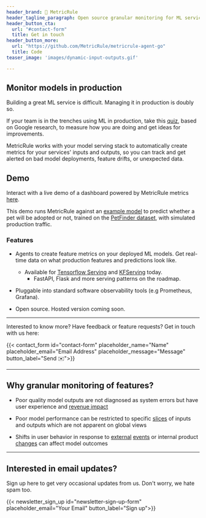 ```yaml
---
header_brand: 📏 MetricRule
header_tagline_paragraph: Open source granular monitoring for ML services
header_button_cta:
  url: "#contact-form"
  title: Get in touch
header_button_more:
  url: "https://github.com/MetricRule/metricrule-agent-go"
  title: Code
teaser_image: 'images/dynamic-input-outputs.gif'

---
```


## Monitor models in production

Building a great ML service is difficult. Managing it in production is doubly so.

If your team is in the trenches using ML in production, take this
[quiz](https://mltestscore.metricrule.), based on Google research, to measure
how you are doing and get ideas for improvements.

MetricRule works with your model serving stack to automatically create metrics for your services' inputs and outputs, so you can track and get alerted on bad model deployments, feature drifts, or unexpected data.

## Demo

Interact with a live demo of a dashboard powered by MetricRule metrics [here](http://bit.ly/petfinder-dash).

This demo runs MetricRule against an [example model](https://www.tensorflow.org/tutorials/structured_data/preprocessing_layers) to predict whether a pet will be adopted or not, trained on the [PetFinder dataset](https://www.kaggle.com/c/petfinder-adoption-prediction), with simulated production traffic.

### Features

- Agents to create feature metrics on your deployed ML models. Get real-time data on what production features and predictions look like.
  - Available for [Tensorflow Serving](https://github.com/tensorflow/serving) and [KFServing](https://github.com/kubeflow/kfserving) today. 
    - FastAPI, Flask and more serving patterns on the roadmap.

- Pluggable into standard software observability tools (e.g Prometheus, Grafana).

- Open source. Hosted version coming soon.

***

Interested to know more? Have feedback or feature requests? Get in touch with us here:

{{< contact_form id="contact-form" placeholder_name="Name" placeholder_email="Email Address" placeholder_message="Message" button_label="Send ✉️">}}

***

## Why granular monitoring of features?

- Poor quality model outputs are not diagnosed as system errors but have user experience and [revenue impact](https://www.washingtonpost.com/technology/2019/07/18/uber-glitch-charges-passengers-times-normal-price-resulting-crosstown-fares-thousands-dollars/)

- Poor model performance can be restricted to specific [slices](https://www.snorkel.org/blog/slicing) of inputs and outputs which are not apparent on global views

- Shifts in user behavior in response to [external](https://www.technologyreview.com/2020/05/11/1001563/covid-pandemic-broken-ai-machine-learning-amazon-retail-fraud-humans-in-the-loop/) [events](https://fortune.com/2020/06/09/instacart-coronavirus-artificial-intelligence/) or internal product [changes](https://www.wired.com/2015/10/can-learn-epic-failure-google-flu-trends/) can affect model outcomes

***

## Interested in email updates?

Sign up here to get very occasional updates from us. Don't worry, we hate spam too.

{{< newsletter_sign_up id="newsletter-sign-up-form" placeholder_email="Your Email" button_label="Sign up">}}
